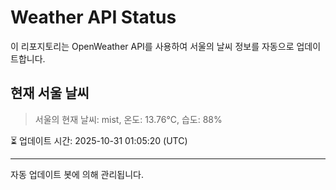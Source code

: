 
# Weather API Status

이 리포지토리는 OpenWeather API를 사용하여 서울의 날씨 정보를 자동으로 업데이트합니다.

## 현재 서울 날씨
> 서울의 현재 날씨: mist, 온도: 13.76°C, 습도: 88%

⏳ 업데이트 시간: 2025-10-31 01:05:20 (UTC)

---
자동 업데이트 봇에 의해 관리됩니다.
